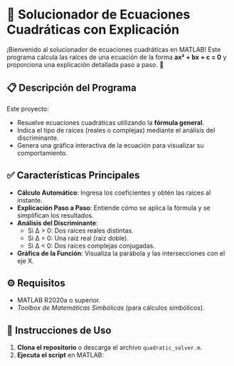 # 🧮 Solucionador de Ecuaciones Cuadráticas con Explicación

¡Bienvenido al solucionador de ecuaciones cuadráticas en MATLAB! Este programa calcula las raíces de una ecuación de la forma **ax² + bx + c = 0** y proporciona una explicación detallada paso a paso. 📝

## 📋 Descripción del Programa
Este proyecto:
- Resuelve ecuaciones cuadráticas utilizando la **fórmula general**.
- Indica el tipo de raíces (reales o complejas) mediante el análisis del discriminante.
- Genera una gráfica interactiva de la ecuación para visualizar su comportamiento.

## ✅ Características Principales
- **Cálculo Automático**: Ingresa los coeficientes y obtén las raíces al instante.
- **Explicación Paso a Paso**: Entiende cómo se aplica la fórmula y se simplifican los resultados.
- **Análisis del Discriminante**:
  - Si Δ > 0: Dos raíces reales distintas.
  - Si Δ = 0: Una raíz real (raíz doble).
  - Si Δ < 0: Dos raíces complejas conjugadas.
- **Gráfica de la Función**: Visualiza la parábola y las intersecciones con el eje X.

## ⚙️ Requisitos
- MATLAB R2020a o superior.
- *Toolbox de Matemáticas Simbólicas* (para cálculos simbólicos).

## 📂 Instrucciones de Uso
1. **Clona el repositorio** o descarga el archivo `quadratic_solver.m`.
2. **Ejecuta el script** en MATLAB: